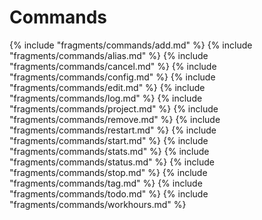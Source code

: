 ﻿# Commands

{% include "fragments/commands/add.md" %}
{% include "fragments/commands/alias.md" %}
{% include "fragments/commands/cancel.md" %}
{% include "fragments/commands/config.md" %}
{% include "fragments/commands/edit.md" %}
{% include "fragments/commands/log.md" %}
{% include "fragments/commands/project.md" %}
{% include "fragments/commands/remove.md" %}
{% include "fragments/commands/restart.md" %}
{% include "fragments/commands/start.md" %}
{% include "fragments/commands/stats.md" %}
{% include "fragments/commands/status.md" %}
{% include "fragments/commands/stop.md" %}
{% include "fragments/commands/tag.md" %}
{% include "fragments/commands/todo.md" %}
{% include "fragments/commands/workhours.md" %}


